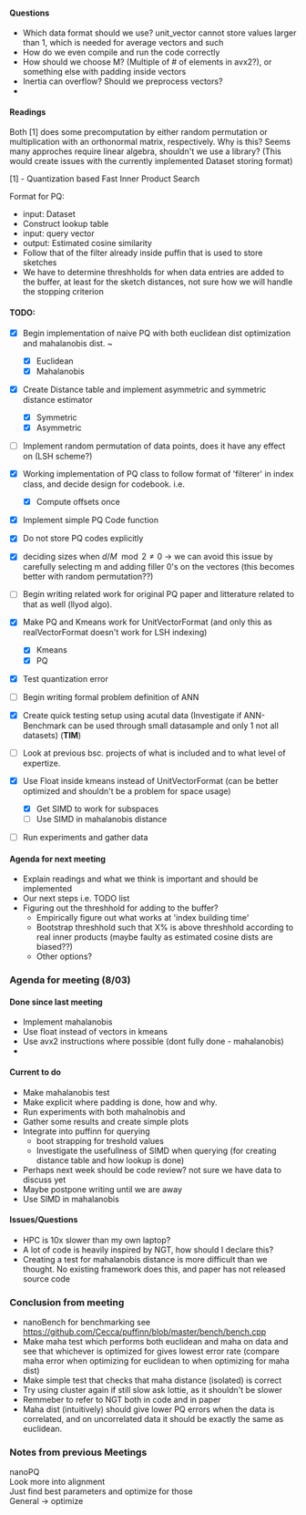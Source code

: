 #### Questions
- Which data format should we use? unit\_vector cannot store values larger than 1, which is needed for average vectors and such
- How do we even compile and run the code correctly
- How should we choose M? (Multiple of # of elements in avx2?), or something else with padding inside vectors
- Inertia can overflow? Should we preprocess vectors?
- 
#### Readings
Both [1] does some precomputation by either random permutation or multiplication with an orthonormal matrix, respectively. Why is this?
Seems many approches require linear algebra, shouldn't we use a library? (This would create issues with the currently implemented Dataset storing format)

[1] - Quantization based Fast Inner Product Search



Format for PQ:
- input: Dataset  
- Construct lookup table
- input: query vector
- output: Estimated cosine similarity
- Follow that of the filter already inside puffin that is used to store sketches
- We have to determine threshholds for when data entries are added to the buffer, at least for the sketch distances, not sure how we will handle the stopping criterion

#### TODO:
- [x] Begin implementation of naive PQ with both euclidean dist optimization and mahalanobis dist. ~ 
  - [x] Euclidean
  - [x] Mahalanobis
- [x] Create Distance table and implement asymmetric and symmetric distance estimator
  - [x] Symmetric
  - [x] Asymmetric
- [ ] Implement random permutation of data points, does it have any effect on (LSH scheme?)
- [x] Working implementation of PQ class to follow format of 'filterer' in index class, and decide design for codebook. i.e. 
  - [x] Compute offsets once 
- [x] Implement simple PQ Code function
- [x] Do not store PQ codes explicitly
- [x] deciding sizes when $d/M \mod 2 \ne 0$ -> we can avoid this issue by carefully selecting m and adding filler 0's on the vectores (this becomes better with random permutation??)
- [ ] Begin writing related work for original PQ paper and litterature related to that as well (llyod algo).
- [x] Make PQ and Kmeans work for UnitVectorFormat (and only this as realVectorFormat doesn't work for LSH indexing)
  - [x] Kmeans
  - [x] PQ
- [x] Test quantization error
- [ ] Begin writing formal problem definition of ANN
- [x] Create quick testing setup using acutal data (Investigate if ANN-Benchmark can be used through small datasample and only 1 not all datasets) (**TIM**)
- [ ] Look at previous bsc. projects of what is included and to what level of expertize.
- [x] Use Float inside kmeans instead of UnitVectorFormat (can be better optimized and shouldn't be a problem for space usage) 
  - [x] Get SIMD  to work for subspaces
  - [ ] Use SIMD in mahalanobis distance
- [ ] Run experiments and gather data



#### Agenda for next meeting
- Explain readings and what we think is important and should be implemented
- Our next steps i.e. TODO list
- Figuring out the threshhold for adding to the buffer?
    - Empirically figure out what works at 'index building time'
    - Bootstrap threshhold such that X\% is above threshhold according to real inner products (maybe faulty as estimated cosine dists are biased??)
    - Other options?




### Agenda for meeting (8/03)
#### Done since last meeting
- Implement mahalanobis
- Use float instead of vectors in kmeans
- Use avx2 instructions where possible (dont fully done - mahalanobis)
- 
#### Current to do
- Make mahalanobis test
- Make explicit where padding is done, how and why.
- Run experiments with both mahalnobis and 
- Gather some results and create simple plots
- Integrate into puffinn for querying
  - boot strapping for treshold values
  - Investigate the usefullness of SIMD when querying (for creating distance table and how lookup is done)
- Perhaps next week should be code review? not sure we have data to discuss yet
- Maybe postpone writing until we are away
- Use SIMD in mahalanobis 

#### Issues/Questions
- HPC is 10x slower than my own laptop?
- A lot of code is heavily inspired by NGT, how should I declare this?
- Creating a test for mahalanobis distance is more difficult than we thought. No existing framework does this, and paper has not released source code

### Conclusion from meeting
- nanoBench for benchmarking see https://github.com/Cecca/puffinn/blob/master/bench/bench.cpp
- Make maha test which performs both euclidean and maha on data and see that whichever is optimized for gives lowest error rate (compare maha error when optimizing for euclidean to when optimizing for maha dist)
- Make simple test that checks that maha distance (isolated) is correct
- Try using cluster again if still slow ask lottie, as it shouldn't be slower
- Remmeber to refer to NGT both in code and in paper
- Maha dist (intuitively) should give lower PQ errors when the data is correlated, and on uncorrelated data it should be exactly the same as euclidean.



 
### Notes from previous Meetings
nanoPQ  
Look more into alignment  
Just find best parameters and optimize for those  
General -> optimize 
